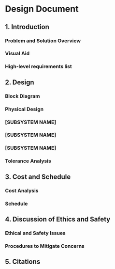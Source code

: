 # Design Document

## 1. Introduction

### Problem and Solution Overview

### Visual Aid

### High-level requirements list

## 2. Design

### Block Diagram

### Physical Design

### [SUBSYSTEM NAME]

### [SUBSYSTEM NAME]

### [SUBSYSTEM NAME]

### Tolerance Analysis

## 3. Cost and Schedule

### Cost Analysis

### Schedule

## 4. Discussion of Ethics and Safety

### Ethical and Safety Issues

### Procedures to Mitigate Concerns

## 5. Citations
